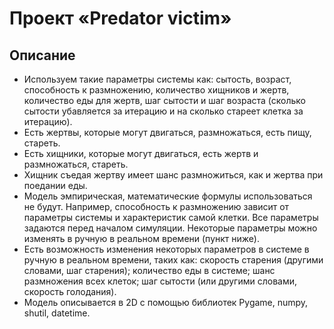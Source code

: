 # Проект «Predator victim»
## Описание
- Используем такие параметры системы как: 
сытость, возраст, способность к размножению, количество хищников и жертв, количество еды для жертв, шаг сытости и шаг возраста (сколько сытости убавляется за итерацию и на сколько стареет клетка за итерацию).
- Есть жертвы, которые могут двигаться, размножаться, есть пищу, стареть. 
- Есть хищники, которые могут двигаться, есть жертв и размножаться, стареть.
- Хищник съедая жертву имеет шанс размножиться, как и жертва при поедании еды.
- Модель эмпирическая, математические формулы использоваться не будут. Например, способность к размножению зависит от параметры системы и характеристик самой клетки. Все параметры задаются перед началом симуляции. Некоторые параметры можно изменять в ручную в реальном времени (пункт ниже).
- Есть возможность изменения некоторых параметров в системе в ручную в реальном времени, таких как: 
скорость старения (другими словами, шаг старения); количество еды в системе; шанс размножения всех клеток; шаг сытости (или другими словами, скорость голодания).
- Модель описывается в 2D с помощью библиотек Pygame, numpy, shutil, datetime.

